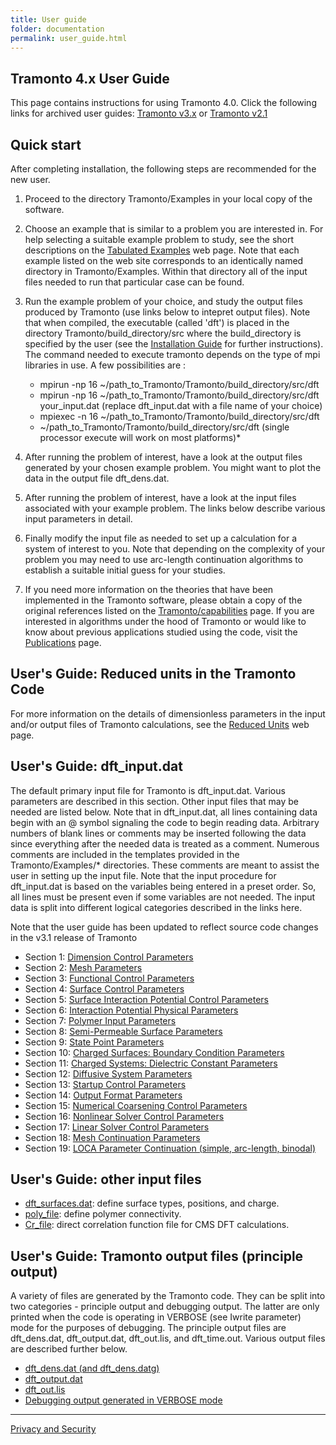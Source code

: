 ```yaml
---
title: User guide
folder: documentation
permalink: user_guide.html
---
```


## Tramonto 4.x User Guide

This page contains instructions for using Tramonto 4.0\. Click the following links for archived user guides: [Tramonto v3.x](UG_Tramonto3_0.html) or [Tramonto v2.1](UG_Tramonto2_1.html)

## Quick start

After completing installation, the following steps are recommended for the new user.

1. Proceed to the directory Tramonto/Examples in your local copy of the software. 

2. Choose an example that is similar to a problem you are interested in. 
For help selecting a suitable example problem to study, see the short descriptions on the [Tabulated Examples](http://software.sandia.gov/tramonto/src_docs/files.html) web page. 
Note that each example listed on the web site corresponds to an identically named directory in Tramonto/Examples. 
Within that directory all of the input files needed to run that particular case can be found.

3. Run the example problem of your choice, and study the output files produced by Tramonto (use links below to intepret output files). 
Note that when compiled, the executable (called 'dft') is placed in the directory Tramonto/build_directory/src where the build_directory is specified by the user (see the [Installation Guide](installation_guides.html) for further instructions). 
The command needed to execute tramonto depends on the type of mpi libraries in use. A few possibilities are :

    *   mpirun -np 16 ~/path_to_Tramonto/Tramonto/build_directory/src/dft
    *   mpirun -np 16 ~/path_to_Tramonto/Tramonto/build_directory/src/dft your_input.dat (replace dft_input.dat with a file name of your choice)
    *   mpiexec -n 16 ~/path_to_Tramonto/Tramonto/build_directory/src/dft
    *   ~/path_to_Tramonto/Tramonto/build_directory/src/dft (single processor execute will work on most platforms)*   

4. After running the problem of interest, have a look at the output files generated by your chosen example problem. You might want to plot the data in the output file dft_dens.dat.

5. After running the problem of interest, have a look at the input files associated with your example problem. The links below describe various input parameters in detail.

6. Finally modify the input file as needed to set up a calculation for a system of interest to you. Note that depending on the complexity of your problem you may need to use arc-length continuation algorithms to establish a suitable initial guess for your studies.

7. If you need more information on the theories that have been implemented in the Tramonto software, please obtain a copy of the original references listed on the [Tramonto/capabilities](capabilities.html) page. 
If you are interested in algorithms under the hood of Tramonto or would like to know about previous applications studied using the code, visit the [Publications](publications.html) page.

## User's Guide: Reduced units in the Tramonto Code

For more information on the details of dimensionless parameters in the input and/or output files of Tramonto calculations, see the [Reduced Units](userguide_4.0/UG_dft_units.html) web page.

## User's Guide: dft_input.dat

The default primary input file for Tramonto is dft_input.dat. Various parameters are described in this section. 
Other input files that may be needed are listed below. Note that in dft_input.dat, all lines containing data begin with an @ symbol signaling the code to begin reading data. 
Arbitrary numbers of blank lines or comments may be inserted following the data since everything after the needed data is treated as a comment. 
Numerous comments are included in the templates provided in the Tramonto/Examples/* directories. These comments are meant to assist the user in setting up the input file. 
Note that the input procedure for dft_input.dat is based on the variables being entered in a preset order. So, all lines must be present even if some variables are not needed. The input data is split into different logical categories described in the links here.

Note that the user guide has been updated to reflect source code changes in the v3.1 release of Tramonto

*   Section 1: [Dimension Control Parameters](userguide_4.0/UG_sect1.html)
*   Section 2: [Mesh Parameters](userguide_4.0/UG_sect2.html)
*   Section 3: [Functional Control Parameters](userguide_4.0/UG_sect3.html)
*   Section 4: [Surface Control Parameters](userguide_4.0/UG_sect4.html)
*   Section 5: [Surface Interaction Potential Control Parameters](userguide_4.0/UG_sect5.html)
*   Section 6: [Interaction Potential Physical Parameters](userguide_4.0/UG_sect6.html)
*   Section 7: [Polymer Input Parameters](userguide_4.0/UG_sect7.html)
*   Section 8: [Semi-Permeable Surface Parameters](userguide_4.0/UG_sect8.html)
*   Section 9: [State Point Parameters](userguide_4.0/UG_sect9.html)
*   Section 10: [Charged Surfaces: Boundary Condition Parameters](userguide_4.0/UG_sect10.html)
*   Section 11: [Charged Systems: Dielectric Constant Parameters](userguide_4.0/UG_sect11.html)
*   Section 12: [Diffusive System Parameters](userguide_4.0/UG_sect12.html)
*   Section 13: [Startup Control Parameters](userguide_4.0/UG_sect13.html)
*   Section 14: [Output Format Parameters](userguide_4.0/UG_sect14.html)
*   Section 15: [Numerical Coarsening Control Parameters](userguide_4.0/UG_sect15.html)
*   Section 16: [Nonlinear Solver Control Parameters](userguide_4.0/UG_sect16.html)
*   Section 17: [Linear Solver Control Parameters](userguide_4.0/UG_sect17.html)
*   Section 18: [Mesh Continuation Parameters](userguide_4.0/UG_sect18.html)
*   Section 19: [LOCA Parameter Continuation (simple, arc-length, binodal)](userguide_4.0/UG_sect19.html)

## User's Guide: other input files

*   [dft_surfaces.dat](userguide_4.0/UG_dft_surfaces.html): define surface types, positions, and charge.
*   [poly_file](userguide_4.0/UG_poly_file.html): define polymer connectivity.
*   [Cr_file](userguide_4.0/UG_cms_crfile.html): direct correlation function file for CMS DFT calculations.

## User's Guide: Tramonto output files (principle output)

A variety of files are generated by the Tramonto code. They can be split into two categories - principle output and debugging output. The latter are only printed when the code is operating in VERBOSE (see <a http="userguide_4.0/UG_sect14.html">Iwrite parameter</a>) mode for the purposes of debugging. The principle output files are dft_dens.dat, dft_output.dat, dft_out.lis, and dft_time.out. Various output files are described further below.

*   [dft_dens.dat (and dft_dens.datg)](userguide_4.0/UG_dft_dens.html)
*   [dft_output.dat](userguide_4.0/UG_dft_output.html)
*   [dft_out.lis](userguide_4.0/UG_dft_outlis.html)
*   [Debugging output generated in VERBOSE mode](userguide_4.0/UG_dft_debugging.html)

***

<a href="http://www.sandia.gov/general/privacy-security/index.html">Privacy and Security</a>  